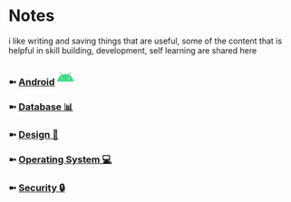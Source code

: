 # Notes
i like writing and saving things that are useful, some of the content that is helpful in skill building, development, self learning are shared here

### ➼ [Android](/Android) <a href="/Design"><img src="icon/icon-android-30x30.png"/></a>
### ➼ [Database 📊](/Database)
### ➼ [Design 🎨](/Design)
### ➼ [Operating System 💻](/OperatingSystem)
### ➼ [Security 🔒](/Security)
